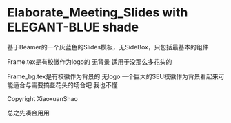 # Elaborate_Meeting_Slides with ELEGANT-BLUE shade

基于Beamer的一个灰蓝色的Slides模板，无SideBox，只包括最基本的组件

Frame.tex是有校徽作为logo的 无背景 适用于没那么多花头的

Frame_bg.tex是有校徽作为背景的 无logo 一个巨大的SEU校徽作为背景看起来可能适合与需要搞些花头的场合吧 我也不懂

Copyright XiaoxuanShao


总之先凑合用用
